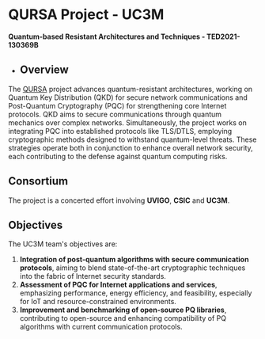 # QURSA Project - UC3M
**Quantum-based Resistant Architectures and Techniques - TED2021-130369B**

- ## Overview
The [QURSA](https://qursa.webs.uvigo.es/) project advances quantum-resistant architectures, working on Quantum Key Distribution (QKD) for secure network communications and Post-Quantum Cryptography (PQC) for strengthening core Internet protocols. QKD aims to secure communications through quantum mechanics over complex networks. Simultaneously, the project works on integrating PQC into established protocols like TLS/DTLS, employing cryptographic methods designed to withstand quantum-level threats. These strategies operate both in conjunction to enhance overall network security, each contributing to the defense against quantum computing risks.

## Consortium
The project is a concerted effort involving **UVIGO**, **CSIC** and **UC3M**.

## Objectives
The UC3M team's objectives are:
1. **Integration of post-quantum algorithms with secure communication protocols**, aiming to blend state-of-the-art cryptographic techniques into the fabric of Internet security standards.
2. **Assessment of PQC for Internet applications and services**, emphasizing performance, energy efficiency, and feasibility, especially for IoT and resource-constrained environments.
3. **Improvement and benchmarking of open-source PQ libraries**, contributing to open-source and enhancing compatibility of PQ algorithms with current communication protocols.
